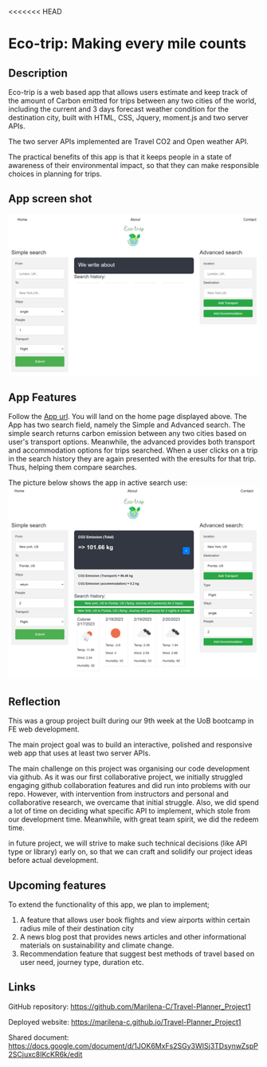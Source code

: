 <<<<<<< HEAD
# Eco-trip: Making every mile counts

## Description 
Eco-trip is a web based app that allows users estimate and keep track of the amount of Carbon emitted for trips between any two cities of the world, including the current and 3 days forecast weather condition for the destination city, built with HTML, CSS, Jquery, moment.js and two server APIs. 

The two server APIs implemented are Travel CO2 and Open weather API. 

The practical benefits of this app is that it keeps people in a state of awareness of their environmental impact, so that they can make responsible choices in planning for trips. 

## App screen shot
![home page of the App](./assets/images/home-page.png)

## App Features
Follow the [App url](https://marilena-c.github.io/Travel-Planner_Project1). You will land on the home page displayed above. The App has two search field, namely the Simple and Advanced search. The simple search returns carbon emission between any two cities based on user's transport options. Meanwhile, the advanced provides both transport and accommodation options for trips searched. 
When a user clicks on a trip in the search history they are again presented with the eresults for that trip. Thus, helping them compare searches. 

The picture below shows the app in active search use:
![](./assets/images/App%20screenshot.png)


## Reflection
This was a group project built during our 9th week at the UoB bootcamp in FE web development. 

The main project goal was to build an interactive, polished and responsive web app that uses at least two server APIs. 

The main challenge on this project was organising our code development via github. As it was our first collaborative project, we initially struggled engaging github collaboration features and did run into problems with our repo. However, with intervention from instructors and personal and collaborative research, we overcame that initial struggle. Also, we did spend a lot of time on deciding what specific API to implement, which stole from our development time. Meanwhile, with great team spirit, we did the redeem time. 

in future project, we will strive to make such technical decisions (like API type or library) early on, so that we can craft and solidify our project ideas before actual development. 

## Upcoming features 
To extend the functionality of this app, we plan to implement;
1. A feature that allows user book flights and view airports within certain radius mile of their destination city
2. A news blog post that provides news articles and other informational materials on sustainability and climate change.
3. Recommendation feature that suggest best methods of travel based on user need, journey type, duration etc. 


 ## Links
GitHub repository: https://github.com/Marilena-C/Travel-Planner_Project1

Deployed website: https://marilena-c.github.io/Travel-Planner_Project1

Shared document: https://docs.google.com/document/d/1JOK6MxFs2SGy3WISj3TDsynwZspP2SCjuxc8IKcKR6k/edit
